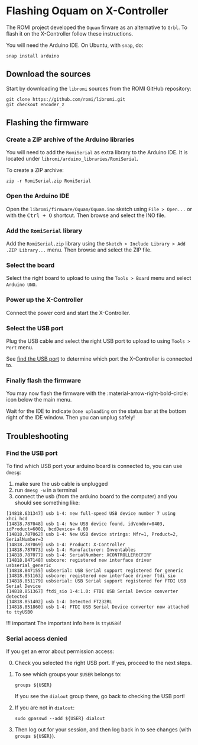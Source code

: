 # Flashing Oquam on X-Controller

The ROMI project developed the `Oquam` firware as an alternative to `Grbl`.
To flash it on the X-Controller follow these instructions.

You will need the Arduino IDE.
On Ubuntu, with `snap`, do:
```shell
snap install arduino
```

## Download the sources
Start by downloading the `libromi` sources from the ROMI GitHub repository:

```shell
git clone https://github.com/romi/libromi.git
git checkout encoder_z
```

## Flashing the firmware

### Create a ZIP archive of the Arduino libraries
You will need to add the `RomiSerial` as extra library to the Arduino IDE.
It is located under `libromi/arduino_libraries/RomiSerial`.

To create a ZIP archive:
```shell
zip -r RomiSerial.zip RomiSerial
```

### Open the Arduino IDE
Open the `libromi/firmware/Oquam/Oquam.ino` sketch using `File > Open...` or with the <kbd>Ctrl + O</kbd> shortcut.
Then browse and select the INO file.

### Add the `RomiSerial` library
Add the `RomiSerial.zip` library using the `Sketch > Include Library > Add .ZIP Library...` menu.
Then browse and select the ZIP file.

### Select the board
Select the right board to upload to using the `Tools > Board` menu and select `Arduino UNO`.

### Power up the X-Controller
Connect the power cord and start the X-Controller.

### Select the USB port
Plug the USB cable and select the right USB port to upload to using `Tools > Port` menu.

See [find the USB port](#find-the-usb-port) to determine which port the X-Controller is connected to.

### Finally flash the firmware
You may now flash the firmware with the :material-arrow-right-bold-circle: icon below the main menu.

Wait for the IDE to indicate `Done uploading` on the status bar at the bottom right of the IDE window.
Then you can unplug safely!


## Troubleshooting

### Find the USB port

To find which USB port your arduino board is connected to, you can use ``dmesg``:

1. make sure the usb cable is unplugged
2. run ``dmesg -w`` in a terminal
3. connect the usb (from the arduino board to the computer) and you should see something like:

```shell
[14818.631347] usb 1-4: new full-speed USB device number 7 using xhci_hcd
[14818.787048] usb 1-4: New USB device found, idVendor=0403, idProduct=6001, bcdDevice= 6.00
[14818.787062] usb 1-4: New USB device strings: Mfr=1, Product=2, SerialNumber=3
[14818.787069] usb 1-4: Product: X-Controller
[14818.787073] usb 1-4: Manufacturer: Inventables
[14818.787077] usb 1-4: SerialNumber: XCONTROLLER6CFIRF
[14818.847148] usbcore: registered new interface driver usbserial_generic
[14818.847155] usbserial: USB Serial support registered for generic
[14818.851163] usbcore: registered new interface driver ftdi_sio
[14818.851179] usbserial: USB Serial support registered for FTDI USB Serial Device
[14818.851367] ftdi_sio 1-4:1.0: FTDI USB Serial Device converter detected
[14818.851402] usb 1-4: Detected FT232RL
[14818.851860] usb 1-4: FTDI USB Serial Device converter now attached to ttyUSB0
```

!!! important
    The important info here is ``ttyUSB0``!


### Serial access denied

If you get an error about permission access:

0. Check you selected the right USB port. If yes, proceed to the next steps.

1. To see which groups your `$USER` belongs to:
    ```shell
    groups ${USER}
    ```
    If you see the `dialout` group there, go back to checking the USB port!

2. If you are not in `dialout`:
    ```shell
    sudo gpasswd --add ${USER} dialout
    ```

3. Then log out for your session, and then log back in to see changes (with `groups ${USER}`).
